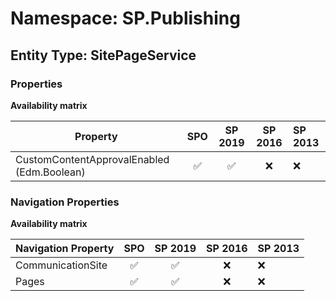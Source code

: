 # Namespace: SP.Publishing

## Entity Type: SitePageService

### Properties

**Availability matrix**

Property | SPO | SP 2019 | SP 2016 | SP 2013
----------|:---:|:-------:|:-------:|:-------
CustomContentApprovalEnabled (Edm.Boolean) | ✅ | ✅ | ❌ | ❌

### Navigation Properties

**Availability matrix**

Navigation Property | SPO | SP 2019 | SP 2016 | SP 2013
----------|:---:|:-------:|:-------:|:-------
CommunicationSite | ✅ | ✅ | ❌ | ❌
Pages | ✅ | ✅ | ❌ | ❌